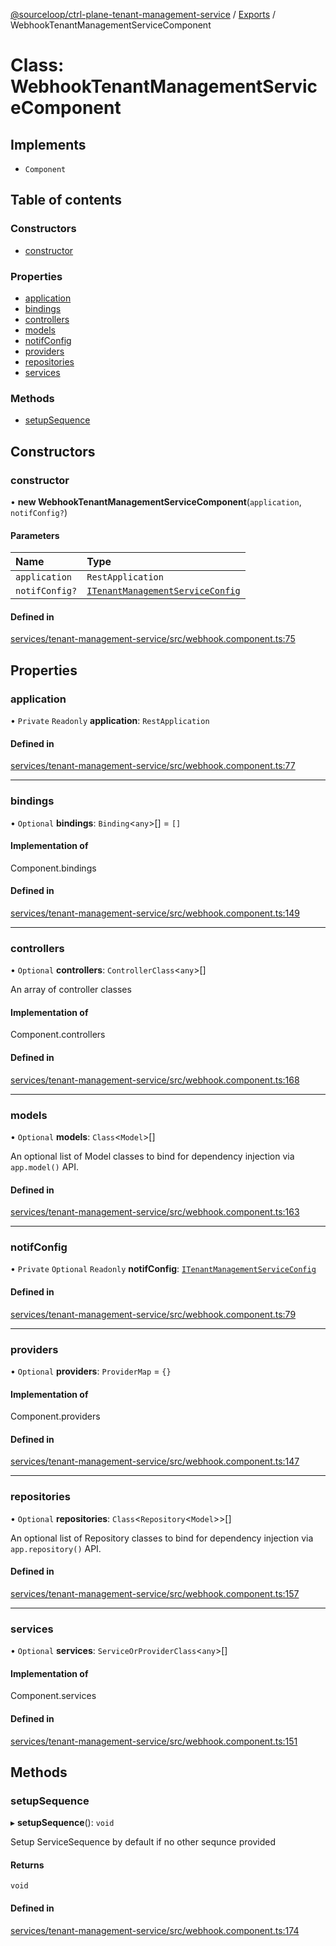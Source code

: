 [@sourceloop/ctrl-plane-tenant-management-service](../README.md) / [Exports](../modules.md) / WebhookTenantManagementServiceComponent

# Class: WebhookTenantManagementServiceComponent

## Implements

- `Component`

## Table of contents

### Constructors

- [constructor](WebhookTenantManagementServiceComponent.md#constructor)

### Properties

- [application](WebhookTenantManagementServiceComponent.md#application)
- [bindings](WebhookTenantManagementServiceComponent.md#bindings)
- [controllers](WebhookTenantManagementServiceComponent.md#controllers)
- [models](WebhookTenantManagementServiceComponent.md#models)
- [notifConfig](WebhookTenantManagementServiceComponent.md#notifconfig)
- [providers](WebhookTenantManagementServiceComponent.md#providers)
- [repositories](WebhookTenantManagementServiceComponent.md#repositories)
- [services](WebhookTenantManagementServiceComponent.md#services)

### Methods

- [setupSequence](WebhookTenantManagementServiceComponent.md#setupsequence)

## Constructors

### constructor

• **new WebhookTenantManagementServiceComponent**(`application`, `notifConfig?`)

#### Parameters

| Name | Type |
| :------ | :------ |
| `application` | `RestApplication` |
| `notifConfig?` | [`ITenantManagementServiceConfig`](../interfaces/ITenantManagementServiceConfig.md) |

#### Defined in

[services/tenant-management-service/src/webhook.component.ts:75](https://github.com/sourcefuse/arc-saas/blob/5e03dcb/services/tenant-management-service/src/webhook.component.ts#L75)

## Properties

### application

• `Private` `Readonly` **application**: `RestApplication`

#### Defined in

[services/tenant-management-service/src/webhook.component.ts:77](https://github.com/sourcefuse/arc-saas/blob/5e03dcb/services/tenant-management-service/src/webhook.component.ts#L77)

___

### bindings

• `Optional` **bindings**: `Binding`<`any`\>[] = `[]`

#### Implementation of

Component.bindings

#### Defined in

[services/tenant-management-service/src/webhook.component.ts:149](https://github.com/sourcefuse/arc-saas/blob/5e03dcb/services/tenant-management-service/src/webhook.component.ts#L149)

___

### controllers

• `Optional` **controllers**: `ControllerClass`<`any`\>[]

An array of controller classes

#### Implementation of

Component.controllers

#### Defined in

[services/tenant-management-service/src/webhook.component.ts:168](https://github.com/sourcefuse/arc-saas/blob/5e03dcb/services/tenant-management-service/src/webhook.component.ts#L168)

___

### models

• `Optional` **models**: `Class`<`Model`\>[]

An optional list of Model classes to bind for dependency injection
via `app.model()` API.

#### Defined in

[services/tenant-management-service/src/webhook.component.ts:163](https://github.com/sourcefuse/arc-saas/blob/5e03dcb/services/tenant-management-service/src/webhook.component.ts#L163)

___

### notifConfig

• `Private` `Optional` `Readonly` **notifConfig**: [`ITenantManagementServiceConfig`](../interfaces/ITenantManagementServiceConfig.md)

#### Defined in

[services/tenant-management-service/src/webhook.component.ts:79](https://github.com/sourcefuse/arc-saas/blob/5e03dcb/services/tenant-management-service/src/webhook.component.ts#L79)

___

### providers

• `Optional` **providers**: `ProviderMap` = `{}`

#### Implementation of

Component.providers

#### Defined in

[services/tenant-management-service/src/webhook.component.ts:147](https://github.com/sourcefuse/arc-saas/blob/5e03dcb/services/tenant-management-service/src/webhook.component.ts#L147)

___

### repositories

• `Optional` **repositories**: `Class`<`Repository`<`Model`\>\>[]

An optional list of Repository classes to bind for dependency injection
via `app.repository()` API.

#### Defined in

[services/tenant-management-service/src/webhook.component.ts:157](https://github.com/sourcefuse/arc-saas/blob/5e03dcb/services/tenant-management-service/src/webhook.component.ts#L157)

___

### services

• `Optional` **services**: `ServiceOrProviderClass`<`any`\>[]

#### Implementation of

Component.services

#### Defined in

[services/tenant-management-service/src/webhook.component.ts:151](https://github.com/sourcefuse/arc-saas/blob/5e03dcb/services/tenant-management-service/src/webhook.component.ts#L151)

## Methods

### setupSequence

▸ **setupSequence**(): `void`

Setup ServiceSequence by default if no other sequnce provided

#### Returns

`void`

#### Defined in

[services/tenant-management-service/src/webhook.component.ts:174](https://github.com/sourcefuse/arc-saas/blob/5e03dcb/services/tenant-management-service/src/webhook.component.ts#L174)
